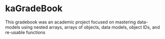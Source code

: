 # kaGradeBook
This gradebook was an academic project focused on mastering data-models using nested arrays, arrays of objects, data models, object IDs, and re-usable functions
